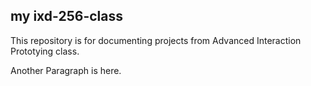 ## my ixd-256-class
This repository is for documenting projects from Advanced Interaction Prototying class.

Another Paragraph is here.

